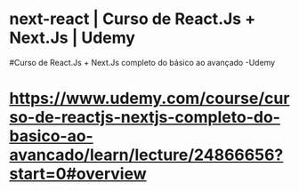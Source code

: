 # next-react | Curso de React.Js + Next.Js | Udemy

#Curso de React.Js + Next.Js completo do básico ao avançado -Udemy
#  https://www.udemy.com/course/curso-de-reactjs-nextjs-completo-do-basico-ao-avancado/learn/lecture/24866656?start=0#overview

